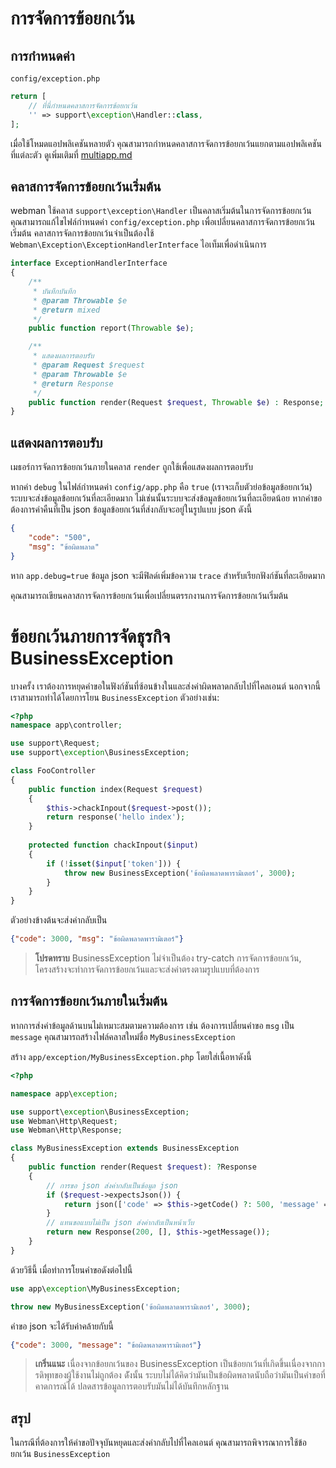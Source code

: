 # การจัดการข้อยกเว้น

## การกำหนดค่า
`config/exception.php`
```php
return [
    // ที่นี่กำหนดคลาสการจัดการข้อยกเว้น
    '' => support\exception\Handler::class,
];
```
เมื่อใช้โหมดแอปพลิเคชันหลายตัว คุณสามารถกำหนดคลาสการจัดการข้อยกเว้นแยกตามแอปพลิเคชันที่แต่ละตัว ดูเพิ่มเติมที่ [multiapp.md](multiapp.md)

## คลาสการจัดการข้อยกเว้นเริ่มต้น
webman ใช้คลาส `support\exception\Handler` เป็นคลาสเริ่มต้นในการจัดการข้อยกเว้น คุณสามารถแก้ไขไฟล์กำหนดค่า `config/exception.php` เพื่อเปลี่ยนคลาสการจัดการข้อยกเว้นเริ่มต้น คลาสการจัดการข้อยกเว้นจำเป็นต้องใช้ `Webman\Exception\ExceptionHandlerInterface` ไอเท็มเพื่อดำเนินการ
```php
interface ExceptionHandlerInterface
{
    /**
     * บันทึกบันทึก
     * @param Throwable $e
     * @return mixed
     */
    public function report(Throwable $e);

    /**
     * แสดงผลการตอบรับ
     * @param Request $request
     * @param Throwable $e
     * @return Response
     */
    public function render(Request $request, Throwable $e) : Response;
}
```

## แสดงผลการตอบรับ
เมธอร์การจัดการข้อยกเว้นภายในคลาส `render` ถูกใช้เพื่อแสดงผลการตอบรับ

หากค่า `debug` ในไฟล์กำหนดค่า `config/app.php` คือ `true` (เราจะเก็บตัวย่อข้อมูลข้อยกเว้น) ระบบจะส่งข้อมูลข้อยกเว้นที่ละเอียดมาก ไม่เช่นนั้นระบบจะส่งข้อมูลข้อยกเว้นที่ละเอียดน้อย
หากคำขอต้องการค่าคืนที่เป็น json ข้อมูลข้อยกเว้นที่ส่งกลับจะอยู่ในรูปแบบ json ดังนี้
```json
{
    "code": "500",
    "msg": "ข้อผิดพลาด"
}
```
หาก `app.debug=true` ข้อมูล json จะมีฟิลด์เพิ่มข้อความ `trace` สำหรับเรียกฟังก์ชันที่ละเอียดมาก

คุณสามารถเขียนคลาสการจัดการข้อยกเว้นเพื่อเปลี่ยนตรรกงานการจัดการข้อยกเว้นเริ่มต้น

# ข้อยกเว้นภายการจัดธุรกิจ BusinessException
บางครั้ง เราต้องการหยุดคำขอในฟังก์ชันที่ซ้อนข้างในและส่งค่าผิดพลาดกลับไปที่ไคลเอนต์ นอกจากนี้ เราสามารถทำได้โดยการโยน `BusinessException`
ตัวอย่างเช่น:

```php
<?php
namespace app\controller;

use support\Request;
use support\exception\BusinessException;

class FooController
{
    public function index(Request $request)
    {
        $this->chackInpout($request->post());
        return response('hello index');
    }
    
    protected function chackInpout($input)
    {
        if (!isset($input['token'])) {
            throw new BusinessException('ข้อผิดพลาดพารามิเตอร์', 3000);
        }
    }
}
```

ตัวอย่างข้างต้นจะส่งค่ากลับเป็น
```json
{"code": 3000, "msg": "ข้อผิดพลาดพารามิเตอร์"}
```

> **โปรดทราบ**
> BusinessException ไม่จำเป็นต้อง try-catch การจัดการข้อยกเว้น, โครงสร้างจะทำการจัดการข้อยกเว้นและจะส่งค่าตรงตามรูปแบบที่ต้องการ

## การจัดการข้อยกเว้นภายในเริ่มต้น

หากการส่งค่าข้อมูลด้านบนไม่เหมาะสมตามความต้องการ เช่น ต้องการเปลี่ยนคำขอ `msg` เป็น `message` คุณสามารถสร้างไฟล์คลาสใหม่ชื่อ `MyBusinessException`

สร้าง `app/exception/MyBusinessException.php` โดยใส่เนื้อหาดังนี้
```php
<?php

namespace app\exception;

use support\exception\BusinessException;
use Webman\Http\Request;
use Webman\Http\Response;

class MyBusinessException extends BusinessException
{
    public function render(Request $request): ?Response
    {
        // การขอ json ส่งค่ากลับเป็นข้อมูล json
        if ($request->expectsJson()) {
            return json(['code' => $this->getCode() ?: 500, 'message' => $this->getMessage()]);
        }
        // แทนขอแบบไม่เป็น json ส่งค่ากลับเป็นหน้าเว็บ
        return new Response(200, [], $this->getMessage());
    }
}
```

ด้วยวิธีนี้ เมื่อทำการโยนคำขอดังต่อไปนี้
```php
use app\exception\MyBusinessException;

throw new MyBusinessException('ข้อผิดพลาดพารามิเตอร์', 3000);
```
คำขอ json จะได้รับค่าคล้ายกับนี้
```json
{"code": 3000, "message": "ข้อผิดพลาดพารามิเตอร์"}
```

> **เกริ่นแนะ**
> เนื่องจากข้อยกเว้นของ BusinessException เป็นข้อยกเว้นที่เกิดขึ้นเนื่องจากการดิพุทของผู้ใช้งานไม่ถูกต้อง ดัังนั้น ระบบไม่ได้คิดว่ามันเป็นข้อผิดพลาดนับถือว่ามันเป็นคำขอที่คาดการณ์ได้ ปลดสารข้อมูลการตอบรับมันไม่ได้บันทึกหลักฐาน

## สรุป
ในกรณีที่ต้องการให้คำขอปัจจุบันหยุดและส่งค่ากลับไปที่ไคลเอนต์ คุณสามารถพิจารณาการใช้ข้อยกเว้น `BusinessException`
